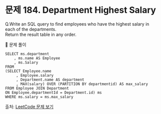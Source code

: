 # 문제 184. Department Highest Salary

Q.Write an SQL query to find employees who have the highest salary in each of the departments. <br>
Return the result table in any order.

🔑 문제 풀이
```mysql
SELECT ms.department 
    , ms.name AS Employee
    , ms.Salary 
FROM
(SELECT Employee.name
     , Employee.salary
     , Department.name AS department
     , MAX(salary) OVER (PARTITION BY departmentid) AS max_salary
FROM Employee JOIN Department
ON Employee.departmentId = Department.id) ms
WHERE ms.salary = ms.max_salary
```

출처: [LeetCode 문제 보기](https://leetcode.com/problems/department-highest-salary/)
